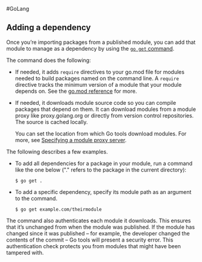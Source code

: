 #GoLang 
## Adding a dependency

Once you’re importing packages from a published module, you can add that module to manage as a dependency by using the [`go get` command](https://go.dev/cmd/go/#hdr-Add_dependencies_to_current_module_and_install_them).

The command does the following:

-   If needed, it adds `require` directives to your go.mod file for modules needed to build packages named on the command line. A `require` directive tracks the minimum version of a module that your module depends on. See the [go.mod reference](https://go.dev/doc/modules/gomod-ref) for more.
    
-   If needed, it downloads module source code so you can compile packages that depend on them. It can download modules from a module proxy like proxy.golang.org or directly from version control repositories. The source is cached locally.
    
    You can set the location from which Go tools download modules. For more, see [Specifying a module proxy server](https://go.dev/doc/modules/managing-dependencies#proxy_server).
    

The following describes a few examples.

-   To add all dependencies for a package in your module, run a command like the one below ("." refers to the package in the current directory):
    
    ```
    $ go get .
    ```
    
-   To add a specific dependency, specify its module path as an argument to the command.
    
    ```
    $ go get example.com/theirmodule
    ```
    

The command also authenticates each module it downloads. This ensures that it’s unchanged from when the module was published. If the module has changed since it was published – for example, the developer changed the contents of the commit – Go tools will present a security error. This authentication check protects you from modules that might have been tampered with.